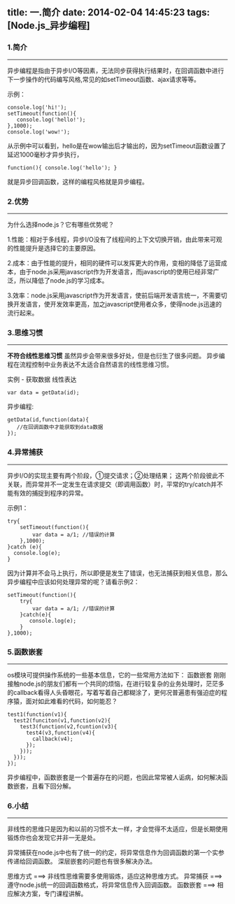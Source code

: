 title: 一.简介
date: 2014-02-04 14:45:23
tags: [Node.js_异步编程]
---

### 1.简介
---
异步编程是指由于异步I/O等因素，无法同步获得执行结果时，在回调函数中进行下一步操作的代码编写风格,常见的如setTimeout函数、ajax请求等等。

示例：
```
console.log('hi!');
setTimeout(function(){
   console.log('hello!');
},1000);
console.log('wow!');
```
从示例中可以看到，hello是在wow输出后才输出的，因为setTimeout函数设置了延迟1000毫秒才异步执行，
```
function(){ console.log('hello'); }
```
就是异步回调函数，这样的编程风格就是异步编程。

### 2.优势
---
为什么选择node.js？它有哪些优势呢？

1.性能：相对于多线程，异步I/O没有了线程间的上下文切换开销，由此带来可观的性能提升是选择它的主要原因。

2.成本：由于性能的提升，相同的硬件可以发挥更大的作用，变相的降低了运营成本，由于node.js采用javascript作为开发语言，而javascript的使用已经非常广泛，所以降低了node.js的学习成本。

3.效率：node.js采用javascript作为开发语言，使前后端开发语言统一，不需要切换开发语言，使开发效率更高，加之javascript使用者众多，使得node.js迅速的流行起来。

### 3.思维习惯
---
__不符合线性思维习惯__
虽然异步会带来很多好处，但是也衍生了很多问题。 异步编程在流程控制中业务表达不太适合自然语言的线性思维习惯。

实例 - 获取数据
线性表达
```
var data = getData(id);
```
异步编程:
```
getData(id,function(data){
   //在回调函数中才能获取到data数据
});
```

### 4.异常捕获
---
异步I/O的实现主要有两个阶段，①提交请求；②处理结果； 这两个阶段彼此不关联，而异常并不一定发生在请求提交（即调用函数）时，平常的try/catch并不能有效的捕捉到程序的异常。

示例1：
```
try{
    setTimeout(function(){
        var data = a/1; //错误的计算
    },1000);
}catch (e){
  console.log(e);
}
```
因为计算并不会马上执行，所以即便是发生了错误，也无法捕获到相关信息，那么异步编程中应该如何处理异常的呢？请看示例2：
```
setTimeout(function(){
    try{
        var data = a/1; //错误的计算
    }catch(e){
       console.log(e);
    }
},1000);
```
### 5.函数嵌套
---
os模块可提供操作系统的一些基本信息，它的一些常用方法如下：
函数嵌套
刚刚接触node.js的朋友们都有一个共同的烦恼，在进行较复杂的业务处理时，茫茫多的callback看得人头昏眼花，写着写着自己都糊涂了，更何况普遍患有强迫症的程序猿，面对如此难看的代码，如何能忍？
```
test1(function(v1){
  test2(funciton(v1,function(v2){
    test3(function(v2,fcuntion(v3){
      test4(v3,function(v4){
        callback(v4);
      });
    }));
  }));
});
```
异步编程中，函数嵌套是一个普遍存在的问题，也因此常常被人诟病，如何解决函数嵌套，且看下回分解。

### 6.小结
---
非线性的思维只是因为和以前的习惯不太一样，才会觉得不太适应，但是长期使用锻炼你也会发现它并非一无是处。

异常捕获在node.js中也有了统一的约定，将异常信息作为回调函数的第一个实参传递给回调函数。 深层嵌套的问题也有很多解决办法。

思维方式 ===> 非线性思维需要多使用锻炼，适应这种思维方式。
异常捕获 ===> 遵守node.js统一的回调函数格式，将异常信息传入回调函数。
函数嵌套 ===> 相应解决方案，专门课程讲解。